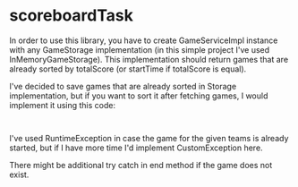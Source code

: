 # scoreboardTask

In order to use this library, you have to create GameServiceImpl instance with any GameStorage implementation (in this simple project I've used InMemoryGameStorage). This implementation should return games that are already sorted by totalScore (or startTime if totalScore is equal).

I've decided to save games that are already sorted in Storage implementation, but if you want to sort it after fetching games, I would implement it using this code: 

``       
``

I've used RuntimeException in case the game for the given teams is already started, but if I have more time I'd implement CustomException here.

There might be additional try catch in end method if the game does not exist.
